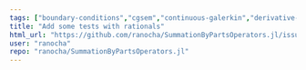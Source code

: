 ```yaml
---
tags: ["boundary-conditions","cgsem","continuous-galerkin","derivative-operator","dgsem","discontinuous-galerkin","finite-difference","fourier","hacktoberfest","julia","sbp","summation-by-parts"]
title: "Add some tests with rationals"
html_url: "https://github.com/ranocha/SummationByPartsOperators.jl/issues/210"
user: "ranocha"
repo: "ranocha/SummationByPartsOperators.jl"
---
```


